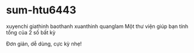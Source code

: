 # sum-htu6443
xuyenchi
giathinh
baothanh
xuanthinh
quanglam
Một thư viện giúp bạn tính tổng của 2 số bất kỳ

Đơn giản, dễ dùng, cực kỳ nhẹ!

